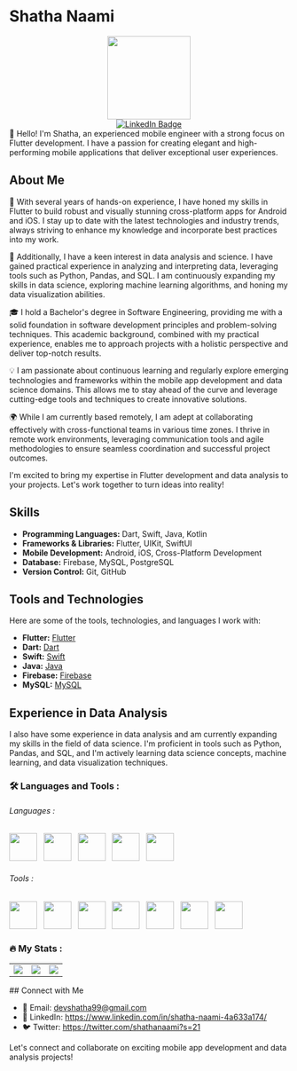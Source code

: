 # Shatha Naami
<div id="header" align="center">
  <img src="https://media.giphy.com/media/Ll22OhMLAlVDb8UQWe/giphy.gif" width="150"/>
  <div id="badges">
  <a href="https://www.linkedin.com/in/shatha-naami-4a633a174/">
    <img src="https://img.shields.io/badge/LinkedIn-blue?style=for-the-badge&logo=linkedin&logoColor=white" alt="LinkedIn Badge"/>
  </a>
  
</div>
<img src="https://komarev.com/ghpvc/?username=piyushmani&style=flat-square&color=blue" alt=""/>
</div>
👋 Hello! I'm Shatha, an experienced mobile engineer with a strong focus on Flutter development. I have a passion for creating elegant and high-performing mobile applications that deliver exceptional user experiences.

## About Me

🌟 With several years of hands-on experience, I have honed my skills in Flutter to build robust and visually stunning cross-platform apps for Android and iOS. I stay up to date with the latest technologies and industry trends, always striving to enhance my knowledge and incorporate best practices into my work.

🔬 Additionally, I have a keen interest in data analysis and science. I have gained practical experience in analyzing and interpreting data, leveraging tools such as Python, Pandas, and SQL. I am continuously expanding my skills in data science, exploring machine learning algorithms, and honing my data visualization abilities.

🎓 I hold a Bachelor's degree in Software Engineering, providing me with a solid foundation in software development principles and problem-solving techniques. This academic background, combined with my practical experience, enables me to approach projects with a holistic perspective and deliver top-notch results.

💡 I am passionate about continuous learning and regularly explore emerging technologies and frameworks within the mobile app development and data science domains. This allows me to stay ahead of the curve and leverage cutting-edge tools and techniques to create innovative solutions.

🌍 While I am currently based remotely, I am adept at collaborating effectively with cross-functional teams in various time zones. I thrive in remote work environments, leveraging communication tools and agile methodologies to ensure seamless coordination and successful project outcomes.

I'm excited to bring my expertise in Flutter development and data analysis to your projects. Let's work together to turn ideas into reality!



## Skills

- **Programming Languages:** Dart, Swift, Java, Kotlin
- **Frameworks & Libraries:** Flutter, UIKit, SwiftUI
- **Mobile Development:** Android, iOS, Cross-Platform Development
- **Database:** Firebase, MySQL, PostgreSQL
- **Version Control:** Git, GitHub

## Tools and Technologies

Here are some of the tools, technologies, and languages I work with:

- **Flutter:** [Flutter](https://flutter.dev/)
- **Dart:** [Dart](https://dart.dev/)
- **Swift:** [Swift](https://developer.apple.com/swift/)
- **Java:** [Java](https://www.java.com/)
- **Firebase:** [Firebase](https://firebase.google.com/)
- **MySQL:** [MySQL](https://www.mysql.com/)

## Experience in Data Analysis

I also have some experience in data analysis and am currently expanding my skills in the field of data science. I'm proficient in tools such as Python, Pandas, and SQL, and I'm actively learning data science concepts, machine learning, and data visualization techniques.


### :hammer_and_wrench: Languages and Tools :

###### Languages :

<div>
  <img src="https://cdn.jsdelivr.net/gh/devicons/devicon/icons/dart/dart-original.svg" width="50" height="50" />        &nbsp;
  <img src="https://cdn.jsdelivr.net/gh/devicons/devicon/icons/flutter/flutter-original.svg" width="50" height="50" /> &nbsp;
  <img src="https://cdn.jsdelivr.net/gh/devicons/devicon/icons/python/python-original.svg" width="50" height="50" /> &nbsp;
  <img src="https://cdn.jsdelivr.net/gh/devicons/devicon/icons/pandas/pandas-original.svg" width="50" height="50" /> &nbsp;
  <img src="https://cdn.jsdelivr.net/gh/devicons/devicon/icons/android/android-original.svg" width="50" height="50" /> &nbsp;
</div>  


###### Tools :

<div>
  <img src="https://cdn.jsdelivr.net/gh/devicons/devicon/icons/visualstudio/visualstudio-plain.svg" width="50" height="50" /> &nbsp;
  <img src="https://cdn.jsdelivr.net/gh/devicons/devicon/icons/docker/docker-original-wordmark.svg" width="50" height="50" /> &nbsp;
  <img src="https://cdn.jsdelivr.net/gh/devicons/devicon/icons/firebase/firebase-plain-wordmark.svg" width="50" height="50" /> &nbsp;
  <img src="https://cdn.jsdelivr.net/gh/devicons/devicon/icons/git/git-original-wordmark.svg" width="50" height="50" /> &nbsp;
  <img src="https://cdn.jsdelivr.net/gh/devicons/devicon/icons/bash/bash-original.svg" width="50" height="50" /> &nbsp;
  <img src="https://cdn.jsdelivr.net/gh/devicons/devicon/icons/androidstudio/androidstudio-original.svg" width="50" height="50" /> &nbsp;
   <img src="https://cdn.jsdelivr.net/gh/devicons/devicon/icons/slack/slack-original.svg" width="50" height="50" /> &nbsp;
</div>

### :fire: My Stats :

<table cellpadding="0">
  <tr style="padding: 0">
    <!-- GitHub Stats Card -->  
    <td valign="top"><img src="https://github-readme-stats.vercel.app/api?username=Shatha-Naami&count_private=true&show_icons=true&theme=tokyonight&hide_border=true%22"/></td>
    <!-- GitHub Top Language Card -->
    <td valign="top"><img  src="https://github-readme-streak-stats.herokuapp.com/?user=Shatha-Naami&theme=tokyonight"/></td>
    <!-- GitHub Top Language Card -->
    <td valign="top"><img  src="https://github-readme-stats.vercel.app/api/top-langs/?username=Shatha-Naami&layout=compact&hide=Jupyter%20Notebook&langs_count=8&theme=tokyonight"/></td>

  </tr>
</table> 
## Connect with Me

- 📧 Email: devshatha99@gmail.com
- 💼 LinkedIn: https://www.linkedin.com/in/shatha-naami-4a633a174/
- 🐦 Twitter: https://twitter.com/shathanaami?s=21

Let's connect and collaborate on exciting mobile app development and data analysis projects!
